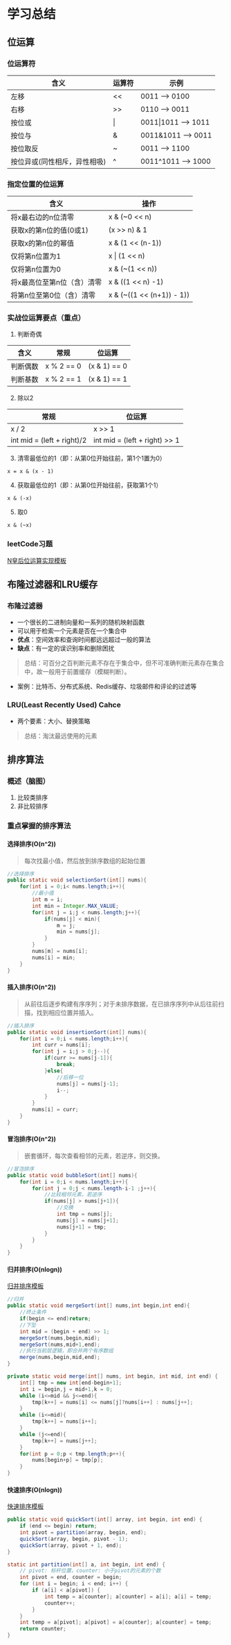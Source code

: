 # 学习总结
## 位运算
### 位运算符
含义 | 运算符 | 示例
---|---|---
左移 | << | 0011 --> 0100
右移 | >> | 0110 --> 0011
按位或 |\|| 0011\|1011 --> 1011
按位与 | & | 0011&1011 --> 0011
按位取反 | ~ | 0011 --> 1100
按位异或(同性相斥，异性相吸) | ^ | 0011^1011 --> 1000
### 指定位置的位运算
含义 | 操作
---|---
将x最右边的n位清零 | x & (~0 << n)
获取x的第n位的值(0或1) | (x >> n) & 1
获取x的第n位的幂值 | x & (1 << (n-1))
仅将第n位置为1 | x \| (1 << n) 
仅将第n位置为0 | x & (~(1 << n))
将x最高位至第n位（含）清零 | x & ((1 << n) -1)
将第n位至第0位（含）清零 | x & (~((1 << (n+1)) - 1))
### 实战位运算要点（重点）
1. 判断奇偶

含义 | 常规 | 位运算
---|---|---
判断偶数 | x % 2 == 0 | (x & 1) == 0
判断基数 | x % 2 == 1 | (x & 1) == 1

2. 除以2

常规 | 位运算
---|---
x / 2| x >> 1
int mid = (left + right)/2| int mid = (left + right) >> 1

3. 清零最低位的1（即：从第0位开始往前，第1个1置为0）
```
x = x & (x - 1)
```
4. 获取最低位的1（即：从第0位开始往前，获取第1个1）
```
x & (-x)
```
5. 取0
```
x & (~x)
```
### leetCode习题
[N皇后位运算实现模板](https://shimo.im/docs/rHTyt8hcpT6D9Tj8/read)

## 布隆过滤器和LRU缓存
### 布隆过滤器
* 一个很长的二进制向量和一系列的随机映射函数
* 可以用于检索一个元素是否在一个集合中
* **优点**：空间效率和查询时间都远远超过一般的算法
* **缺点**：有一定的误识别率和删除困扰
> 总结：可百分之百判断元素不存在于集合中，但不可准确判断元素存在集合中，故一般用于前置缓存（模糊判断）。
* 案例：比特币、分布式系统、Redis缓存、垃圾邮件和评论的过滤等
### LRU(Least Recently Used) Cahce
* 两个要素：大小、替换策略
> 总结：淘汰最远使用的元素
## 排序算法
### 概述（脑图）
1. 比较类排序
2. 非比较排序
### 重点掌握的排序算法
#### 选择排序(O(n^2))
> 每次找最小值，然后放到排序数组的起始位置
```java
//选择排序
public static void selectionSort(int[] nums){
    for(int i = 0;i< nums.length;i++){
        //最小值
        int m = i;
        int min = Integer.MAX_VALUE;
        for(int j = i;j < nums.length;j++){
            if(nums[j] < min){
                m = j;
                min = nums[j];
            }
        }
        nums[m] = nums[i];
        nums[i] = min;
    }
}
```
#### 插入排序(O(n^2))
> 从前往后逐步构建有序序列；对于未排序数据，在已排序序列中从后往前扫描，找到相应位置并插入。
```java
//插入排序
public static void insertionSort(int[] nums){
    for(int i = 0;i < nums.length;i++){
        int curr = nums[i];
        for(int j = i;j > 0;j--){
            if(curr >= nums[j-1]){
                break;
            }else{
                //后移一位
                nums[j] = nums[j-1];
                i--;
            }
        }
        nums[i] = curr;
    }
}
```
#### 冒泡排序(O(n^2))
> 嵌套循环，每次查看相邻的元素，若逆序，则交换。

```java
//冒泡排序
public static void bubbleSort(int[] nums){
    for(int i = 0;i < nums.length;i++){
        for(int j = 0;j < nums.length-i-1 ;j++){
            //比较相邻元素，若逆序
            if(nums[j] > nums[j+1]){
                //交换
                int tmp = nums[j];
                nums[j] = nums[j+1];
                nums[j+1] = tmp;
            }
        }
    }
}
```
#### 归并排序(O(nlogn))
[归并排序模板](https://shimo.im/docs/YqgG6vtdKwkXJkWx/read)
```java
//归并
public static void mergeSort(int[] nums,int begin,int end){
    //终止条件
    if(begin <= end)return;
    //下坠
    int mid = (begin + end) >> 1;
    mergeSort(nums,begin,mid);
    mergeSort(nums,mid+1,end);
    //执行当前层逻辑，即合并两个有序数组
    merge(nums,begin,mid,end);
}

private static void merge(int[] nums, int begin, int mid, int end) {
    int[] tmp = new int[end-begin+1];
    int i = begin,j = mid+1,k = 0;
    while (i<=mid && j<=end){
        tmp[k++] = nums[i] <= nums[j]?nums[i++] : nums[j++];
    }
    while (i<=mid){
        tmp[k++] = nums[i++];
    }
    while (j<=end){
        tmp[k++] = nums[j++];
    }
    for(int p = 0;p < tmp.length;p++){
        nums[begin+p] = tmp[p];
    }
}
```
#### 快速排序(O(nlogn))
[快速排序模板](https://shimo.im/docs/98KjvGwwGpTpYGKy/read)
```java
public static void quickSort(int[] array, int begin, int end) {
    if (end <= begin) return;
    int pivot = partition(array, begin, end);
    quickSort(array, begin, pivot - 1);
    quickSort(array, pivot + 1, end);
}

static int partition(int[] a, int begin, int end) {
    // pivot: 标杆位置，counter: 小于pivot的元素的个数
    int pivot = end, counter = begin;
    for (int i = begin; i < end; i++) {
        if (a[i] < a[pivot]) {
            int temp = a[counter]; a[counter] = a[i]; a[i] = temp;
            counter++;
        }
    }
    int temp = a[pivot]; a[pivot] = a[counter]; a[counter] = temp;
    return counter;
}
```
